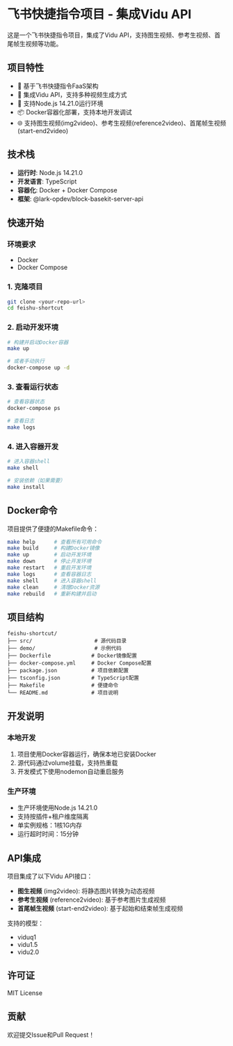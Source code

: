 # 飞书快捷指令项目 - 集成Vidu API

这是一个飞书快捷指令项目，集成了Vidu API，支持图生视频、参考生视频、首尾帧生视频等功能。

## 项目特性

- 🚀 基于飞书快捷指令FaaS架构
- 🎥 集成Vidu API，支持多种视频生成方式
- 🔧 支持Node.js 14.21.0运行环境
- 📦 Docker容器化部署，支持本地开发调试
- 🌐 支持图生视频(img2video)、参考生视频(reference2video)、首尾帧生视频(start-end2video)

## 技术栈

- **运行时**: Node.js 14.21.0
- **开发语言**: TypeScript
- **容器化**: Docker + Docker Compose
- **框架**: @lark-opdev/block-basekit-server-api

## 快速开始

### 环境要求

- Docker
- Docker Compose

### 1. 克隆项目

```bash
git clone <your-repo-url>
cd feishu-shortcut
```

### 2. 启动开发环境

```bash
# 构建并启动Docker容器
make up

# 或者手动执行
docker-compose up -d
```

### 3. 查看运行状态

```bash
# 查看容器状态
docker-compose ps

# 查看日志
make logs
```

### 4. 进入容器开发

```bash
# 进入容器shell
make shell

# 安装依赖（如果需要）
make install
```

## Docker命令

项目提供了便捷的Makefile命令：

```bash
make help      # 查看所有可用命令
make build     # 构建Docker镜像
make up        # 启动开发环境
make down      # 停止开发环境
make restart   # 重启开发环境
make logs      # 查看容器日志
make shell     # 进入容器shell
make clean     # 清理Docker资源
make rebuild   # 重新构建并启动
```

## 项目结构

```
feishu-shortcut/
├── src/                    # 源代码目录
├── demo/                   # 示例代码
├── Dockerfile             # Docker镜像配置
├── docker-compose.yml     # Docker Compose配置
├── package.json           # 项目依赖配置
├── tsconfig.json          # TypeScript配置
├── Makefile               # 便捷命令
└── README.md              # 项目说明
```

## 开发说明

### 本地开发

1. 项目使用Docker容器运行，确保本地已安装Docker
2. 源代码通过volume挂载，支持热重载
3. 开发模式下使用nodemon自动重启服务

### 生产环境

- 生产环境使用Node.js 14.21.0
- 支持按插件+租户维度隔离
- 单实例规格：1核1G内存
- 运行超时时间：15分钟

## API集成

项目集成了以下Vidu API接口：

- **图生视频** (img2video): 将静态图片转换为动态视频
- **参考生视频** (reference2video): 基于参考图片生成视频
- **首尾帧生视频** (start-end2video): 基于起始和结束帧生成视频

支持的模型：
- viduq1
- vidu1.5  
- vidu2.0

## 许可证

MIT License

## 贡献

欢迎提交Issue和Pull Request！ 
